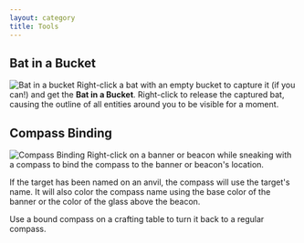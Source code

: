 ```yaml
---
layout: category
title: Tools
---
```


## Bat in a Bucket
![Bat in a bucket](https://i.postimg.cc/52yk8xz7/Bat-in-a-bucket.png)
Right-click a bat with an empty bucket to capture it (if you can!) and get the **Bat in a Bucket**.   Right-click to release the captured bat, causing the outline of all entities around you to be visible for a moment.

## Compass Binding
![Compass Binding](https://i.postimg.cc/dttWKq5s/Compass-binding.png)
Right-click on a banner or beacon while sneaking with a compass to bind the compass to the banner or beacon's location.

If the target has been named on an anvil, the compass will use the target's name.  It will also color the compass name using the base color of the banner or the color of the glass above the beacon.

Use a bound compass on a crafting table to turn it back to a regular compass.